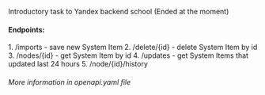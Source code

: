 Introductory task to Yandex backend school
(Ended at the moment)

<h4>Endpoints:</h4>
1. /imports - save new System Item
2. /delete/{id} - delete System Item by id
3. /nodes/{id} - get System Item by id
4. /updates - get System Items that updated last 24 hours
5. /node/{id}/history

<h6>More information in openapi.yaml file</h6>